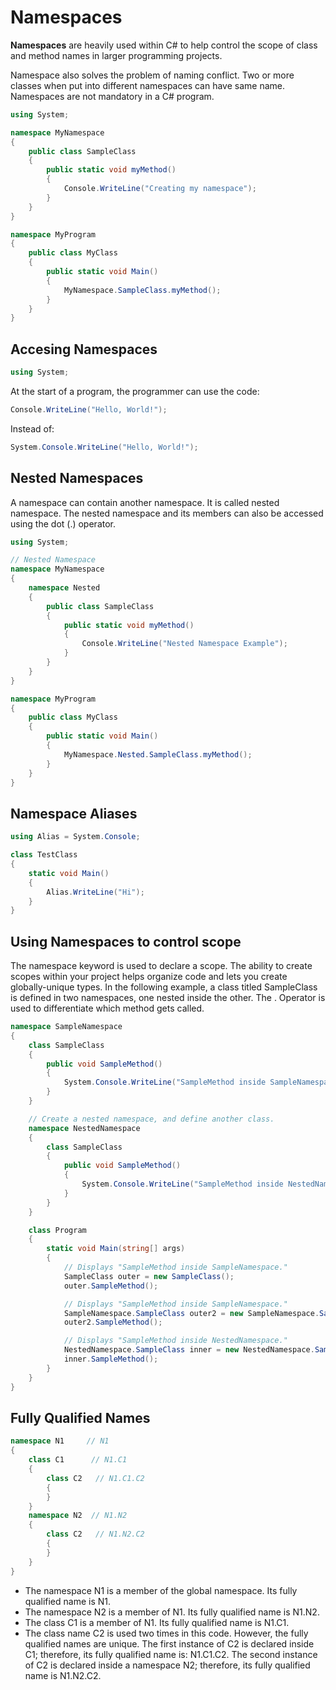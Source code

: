 # Namespaces

**Namespaces** are heavily used within C# to help control the scope of class and method names in larger programming projects.

Namespace also solves the problem of naming conflict. Two or more classes when put into different namespaces can have same name. Namespaces are not mandatory in a C# program.

```csharp
using System;

namespace MyNamespace
{
    public class SampleClass
    {
        public static void myMethod()
        {
            Console.WriteLine("Creating my namespace");
        }
    }
}

namespace MyProgram
{
    public class MyClass
    {
        public static void Main()
        {
            MyNamespace.SampleClass.myMethod();
        }
    }
}
```

## Accesing Namespaces

```csharp
using System;
```

At the start of a program, the programmer can use the code:

```csharp
Console.WriteLine("Hello, World!");
```

Instead of:

```csharp
System.Console.WriteLine("Hello, World!");
```

## Nested Namespaces

A namespace can contain another namespace. It is called nested namespace. The nested namespace and its members can also be accessed using the dot (.) operator.

```csharp
using System;

// Nested Namespace
namespace MyNamespace
{
    namespace Nested
    {
        public class SampleClass
        {
            public static void myMethod()
            {
                Console.WriteLine("Nested Namespace Example");
            }
        }
    }
}

namespace MyProgram
{
    public class MyClass
    {
        public static void Main()
        {
            MyNamespace.Nested.SampleClass.myMethod();
        }
    }
}
```

## Namespace Aliases

```csharp
using Alias = System.Console;
```

```csharp
class TestClass
{
    static void Main()
    {
        Alias.WriteLine("Hi");
    }
}
```

## Using Namespaces to control scope

The namespace keyword is used to declare a scope. The ability to create scopes within your project helps organize code and lets you create globally-unique types. In the following example, a class titled SampleClass is defined in two namespaces, one nested inside the other. The . Operator is used to differentiate which method gets called.

```csharp
namespace SampleNamespace
{
    class SampleClass
    {
        public void SampleMethod()
        {
            System.Console.WriteLine("SampleMethod inside SampleNamespace");
        }
    }

    // Create a nested namespace, and define another class.
    namespace NestedNamespace
    {
        class SampleClass
        {
            public void SampleMethod()
            {
                System.Console.WriteLine("SampleMethod inside NestedNamespace");
            }
        }
    }

    class Program
    {
        static void Main(string[] args)
        {
            // Displays "SampleMethod inside SampleNamespace."
            SampleClass outer = new SampleClass();
            outer.SampleMethod();

            // Displays "SampleMethod inside SampleNamespace."
            SampleNamespace.SampleClass outer2 = new SampleNamespace.SampleClass();
            outer2.SampleMethod();

            // Displays "SampleMethod inside NestedNamespace."
            NestedNamespace.SampleClass inner = new NestedNamespace.SampleClass();
            inner.SampleMethod();
        }
    }
}
```

## Fully Qualified Names

```csharp
namespace N1     // N1
{
    class C1      // N1.C1
    {
        class C2   // N1.C1.C2
        {
        }
    }
    namespace N2  // N1.N2
    {
        class C2   // N1.N2.C2
        {
        }
    }
}
```

* The namespace N1 is a member of the global namespace. Its fully qualified name is N1.
* The namespace N2 is a member of N1. Its fully qualified name is N1.N2.
* The class C1 is a member of N1. Its fully qualified name is N1.C1.
* The class name C2 is used two times in this code. However, the fully qualified names are unique. The first instance of C2 is declared inside C1; therefore, its fully qualified name is: N1.C1.C2. The second instance of C2 is declared inside a namespace N2; therefore, its fully qualified name is N1.N2.C2.